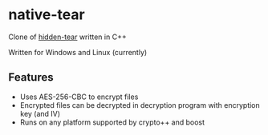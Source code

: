 # native-tear

Clone of [hidden-tear](https://github.com/utkusen/hidden-tear/) written in C++

Written for Windows and Linux (currently)

## Features
* Uses AES-256-CBC to encrypt files
* Encrypted files can be decrypted in decryption program with encryption key (and IV)
* Runs on any platform supported by crypto++ and boost
